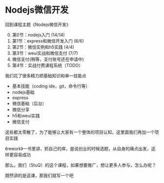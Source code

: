 # Nodejs微信开发


回到课程主题《Nodejs微信开发》

0. 第0节：nodejs入门 (14/14)
1. 第1节：express和微信开发入门 (6/6)
2. 第2节：微信实例和h5实践 (4/4)
3. 第3节：weui实战和微信支付 (7/7)
4. 微信支付(稍等，支付账号还在申请中)
5. 第4节：实战付费课程系统（TODO）

我们花了很多精力把基础知识和单一技能点

- 基本技能（coding ide，git，命令行等）
- nodejs基础
- express
- 微信基础（后台）
- 微信分享
- h5和weui实践
- 微信支付

这些都太零散了，为了能够让大家有一个整体的项目认知，这里面我们再加一个项目实践

《rework》一书里讲，抓自己的痒，是说创业的时候选题，从自身的痛点出发，这样更容易成功

那么，我们（StuQ）的这个课程，如果想要推广，想让更多人参与，怎么办呢？

既然讲的是这课，那我们就写一个吧
